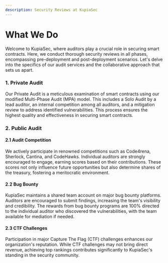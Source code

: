 ```yaml
---
description: Security Reviews at KupiaSec
---
```


# What We Do

Welcome to KupiaSec, where auditors play a crucial role in securing smart contracts. Here, we conduct thorough security reviews in all phases, encompassing pre-deployment and post-deployment scenarios. Let's delve into the specifics of our audit services and the collaborative approach that sets us apart.

### 1. Private Audit

Our Private Audit is a meticulous examination of smart contracts using our modified Multi-Phase Audit (MPA) model. This includes a Solo Audit by a lead auditor, an internal competition among all auditors, and a mitigation review to address identified vulnerabilities. This process ensures the highest quality and effectiveness in securing smart contracts.

### 2. Public Audit

#### 2.1 Audit Competition

We actively participate in renowned competitions such as Code4rena, Sherlock, Cantina, and CodeHawks. Individual auditors are strongly encouraged to engage, earning scores based on their contributions. These scores not only influence future opportunities but also determine shares of the treasury, fostering a meritocratic environment.

#### 2.2 Bug Bounty

KupiaSec maintains a shared team account on major bug bounty platforms. Auditors are encouraged to submit findings, increasing the team's visibility and credibility. The rewards from bug bounty programs are 100% directed to the individual auditor who discovered the vulnerabilities, with the team available for mediation if needed.

#### 2.3 CTF Challenges

Participation in major Capture The Flag (CTF) challenges enhances our organization's reputation. While CTF challenges may not bring direct revenue, achieving top rankings contributes significantly to KupiaSec's standing in the security community.

